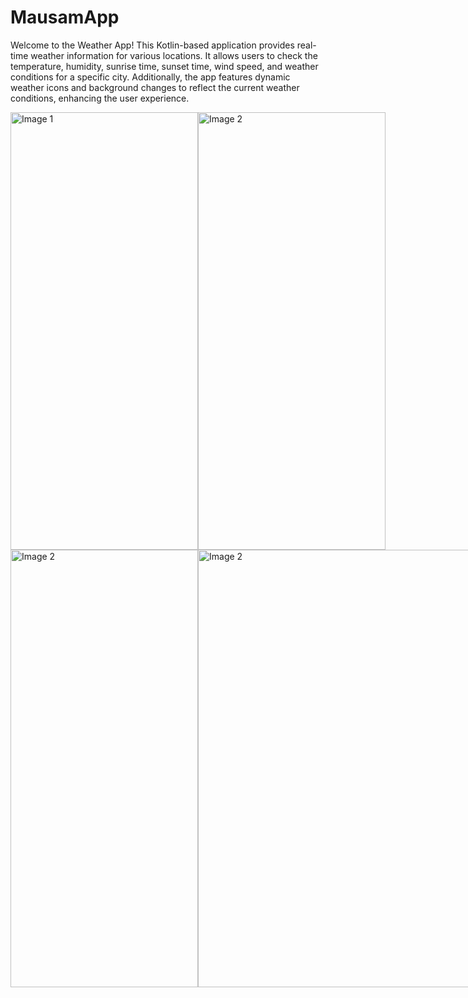 # MausamApp
Welcome to the Weather App! This Kotlin-based application provides real-time weather information for various locations. It allows users to check the temperature, humidity, sunrise time, sunset time, wind speed, and weather conditions for a specific city. Additionally, the app features dynamic weather icons and background changes to reflect the current weather conditions, enhancing the user experience.
<div style="display: flex; flex-direction: row;">
  <img src="https://github.com/divyanksharma19/MausamApp/assets/123388291/ab78176c-1539-4173-a6cc-5c1c4433e307" alt="Image 1" width="300" height="700"/>
  <img src="https://github.com/divyanksharma19/MausamApp/assets/123388291/ce7058d9-2583-42a2-8ba4-ec3e1cfc9a76" alt="Image 2" width="300" height ="700"/>
</div>
<div style="display: flex; flex-direction: row;">
  <img src = "https://github.com/divyanksharma19/MausamApp/assets/123388291/1c6e8372-4609-4dd7-8b93-de54b247f568" alt ="Image 2" width="300" height="700"/>
  <img src="https://github.com/divyanksharma19/MausamApp/assets/123388291/c01ba8fc-2889-4d6f-b7c4-6d11c42f757b" alt="Image 2" idth="300" height="700"/>
</div>

